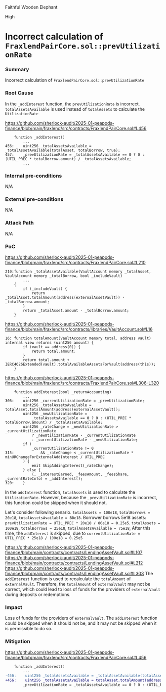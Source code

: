 Faithful Wooden Elephant

High

# Incorrect calculation of `FraxlendPairCore.sol::prevUtilizationRate`


### Summary
Incorrect calculation of `FraxlendPairCore.sol::prevUtilizationRate`

### Root Cause
In the `_addInterest` function, the `prevUtilizationRate` is incorrect.
`totalAssetsAvailable` is used instead of `totalAssets` to calculate the `UtilizationRate`

https://github.com/sherlock-audit/2025-01-peapods-finance/blob/main/fraxlend/src/contracts/FraxlendPairCore.sol#L456
```solidity
    function _addInterest() 
        ...
456:    uint256 _totalAssetsAvailable = _totalAssetAvailable(totalAsset, totalBorrow, true);
457:    _prevUtilizationRate = _totalAssetsAvailable == 0 ? 0 : (UTIL_PREC * totalBorrow.amount) / _totalAssetsAvailable;
        ...
```

### Internal pre-conditions
N/A

### External pre-conditions
N/A

### Attack Path
N/A

### PoC
https://github.com/sherlock-audit/2025-01-peapods-finance/blob/main/fraxlend/src/contracts/FraxlendPairCore.sol#L210
```solidity
210:function _totalAssetAvailable(VaultAccount memory _totalAsset, VaultAccount memory _totalBorrow, bool _includeVault)
        ...
    {
        if (_includeVault) {
            return _totalAsset.totalAmount(address(externalAssetVault)) - _totalBorrow.amount;
        }
        return _totalAsset.amount - _totalBorrow.amount;
    }
```
https://github.com/sherlock-audit/2025-01-peapods-finance/blob/main/fraxlend/src/contracts/libraries/VaultAccount.sol#L16
```solidity
16: function totalAmount(VaultAccount memory total, address vault) internal view returns (uint256 amount) {
        if (vault == address(0)) {
            return total.amount;
        }
        return total.amount + IERC4626Extended(vault).totalAvailableAssetsForVault(address(this));
    }
```
https://github.com/sherlock-audit/2025-01-peapods-finance/blob/main/fraxlend/src/contracts/FraxlendPairCore.sol#L306-L320
```solidity
    function addInterest(bool _returnAccounting)
        ...
306:    uint256 _currentUtilizationRate = _prevUtilizationRate;
        uint256 _totalAssetsAvailable = totalAsset.totalAmount(address(externalAssetVault));
        uint256 _newUtilizationRate =
            _totalAssetsAvailable == 0 ? 0 : (UTIL_PREC * totalBorrow.amount) / _totalAssetsAvailable;
        uint256 _rateChange = _newUtilizationRate > _currentUtilizationRate
            ? _newUtilizationRate - _currentUtilizationRate
            : _currentUtilizationRate - _newUtilizationRate;
        if (
            _currentUtilizationRate != 0
315:            && _rateChange < _currentUtilizationRate * minURChangeForExternalAddInterest / UTIL_PREC
        ) {
            emit SkipAddingInterest(_rateChange);
        } else {
            (, _interestEarned, _feesAmount, _feesShare, _currentRateInfo) = _addInterest();
320:    }
```
In the `addInterest` function, `totalAssets` is used to calculate the `UtilizationRate`.
However, because the `_prevUtilizationRate` is incorrect, this function could be skipped when it should not.

Let's consider following senario.
`totalAssets = 100e18`, `totalBorrows = 20e18`, `totalAssetsAvailable = 80e18`.
Borrower borrows 5e18 assets:
    `prevUtilizationRate = UTIL_PREC * 20e18 / 80e18 = 0.25e5`.
    `totalAssets = 100e18`, `totalBorrows = 25e18`, `totalAssetsAvailable = 75e18`, 
After this time, the `addInterest` is skipped, due to `currentUtilizationRate = UTIL_PREC * 25e18 / 100e18 = 0.25e5`

https://github.com/sherlock-audit/2025-01-peapods-finance/blob/main/contracts/contracts/LendingAssetVault.sol#L107
https://github.com/sherlock-audit/2025-01-peapods-finance/blob/main/contracts/contracts/LendingAssetVault.sol#L212
https://github.com/sherlock-audit/2025-01-peapods-finance/blob/main/contracts/contracts/LendingAssetVault.sol#L303
The `addInterest` function is used to recalculate the `totalAmount` of `externalVault`.
Therefore, the `totalAmount` of `externalVault` may not be correct,  which could lead to loss of funds for the providers of `externalVault` during deposits or redemptions.

### Impact
Loss of funds for the providers of `externalVault`.
The `addInterest` function could be skipped when it should not be, and it may not be skipped when it is permissible to do so.

### Mitigation
https://github.com/sherlock-audit/2025-01-peapods-finance/blob/main/fraxlend/src/contracts/FraxlendPairCore.sol#L456
```diff
    function _addInterest() 
        ...
-456:    uint256 _totalAssetsAvailable = _totalAssetAvailable(totalAsset, totalBorrow, true);
+456:    uint256 _totalAssetsAvailable = totalAsset.totalAmount(address(externalAssetVault));
        _prevUtilizationRate = _totalAssetsAvailable == 0 ? 0 : (UTIL_PREC * totalBorrow.amount) / _totalAssetsAvailable;
```

